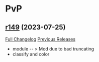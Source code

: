 # <DBM Mod> PvP

## [r149](https://github.com/DeadlyBossMods/DBM-PvP/tree/r149) (2023-07-25)
[Full Changelog](https://github.com/DeadlyBossMods/DBM-PvP/compare/r148...r149) [Previous Releases](https://github.com/DeadlyBossMods/DBM-PvP/releases)

- module -- > Mod due to bad truncating  
- classify and color  
